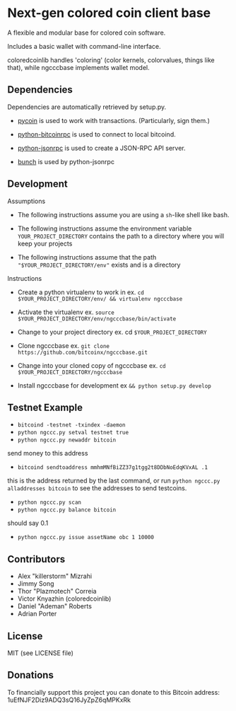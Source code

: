 Next-gen colored coin client base
=========

A flexible and modular base for colored coin software.

Includes a basic wallet with command-line interface.

coloredcoinlib handles 'coloring' (color kernels, colorvalues, things like that), while ngcccbase implements wallet model.

Dependencies
------------

Dependencies are automatically retrieved by setup.py.

* [pycoin](https://github.com/richardkiss/pycoin)  is used to work with transactions. (Particularly, sign them.)

* [python-bitcoinrpc](https://github.com/jgarzik/python-bitcoinlib) is used to connect to local bitcoind.

* [python-jsonrpc](https://github.com/gerold-penz/python-jsonrpc) is used to create a JSON-RPC API server.

* [bunch](http://github.com/dsc/bunch) is used by python-jsonrpc

Development
------------

Assumptions

 * The following instructions assume you are using a `sh`-like shell like bash.

 * The following instructions assume the environment variable `YOUR_PROJECT_DIRECTORY` contains the path to a directory where you will keep your projects

 * The following instructions assume that the path `"$YOUR_PROJECT_DIRECTORY/env"` exists and is a directory

Instructions

 * Create a python virtualenv to work in ex. `cd $YOUR_PROJECT_DIRECTORY/env/ && virtualenv ngcccbase`

 * Activate the virtualenv ex. `source $YOUR_PROJECT_DIRECTORY/env/ngcccbase/bin/activate`

 * Change to your project directory ex. cd `$YOUR_PROJECT_DIRECTORY`

 * Clone ngcccbase ex. `git clone https://github.com/bitcoinx/ngcccbase.git`

 * Change into your cloned copy of ngcccbase ex. `cd $YOUR_PROJECT_DIRECTORY/ngcccbase`

 * Install ngcccbase for development ex `&& python setup.py develop`

Testnet Example
---------------

 * `bitcoind -testnet -txindex -daemon`
 * `python ngccc.py setval testnet true`
 * `python ngccc.py newaddr bitcoin`

 send money to this address
 
 * `bitcoind sendtoaddress mmhmMNfBiZZ37g1tgg2t8DDbNoEdqKVxAL .1`
 
 this is the address returned by the last command, or run `python ngccc.py alladdresses bitcoin` to see the addresses to send testcoins.
 
 * `python ngccc.py scan`
 * `python ngccc.py balance bitcoin`
 
 should say 0.1
 
 * `python ngccc.py issue assetName obc 1 10000`

Contributors
------------

 * Alex "killerstorm" Mizrahi
 * Jimmy Song
 * Thor "Plazmotech" Correia
 * Victor Knyazhin (coloredcoinlib)
 * Daniel "Ademan" Roberts
 * Adrian Porter

License
-------

MIT (see LICENSE file)

Donations
---------

To financially support this project you can donate to this Bitcoin address: 1uEfNJF2Diz9ADQ3sQ16JyZpZ6qMPKxRk
